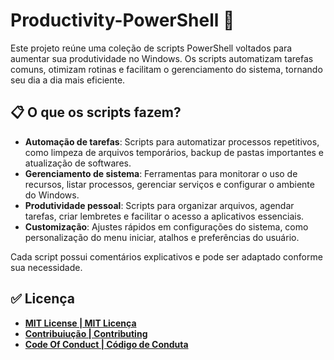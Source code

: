 # Productivity-PowerShell 🚀

Este projeto reúne uma coleção de scripts PowerShell voltados para aumentar sua produtividade no Windows. Os scripts automatizam tarefas comuns, otimizam rotinas e facilitam o gerenciamento do sistema, tornando seu dia a dia mais eficiente.

## 📋 O que os scripts fazem?

- **Automação de tarefas**: Scripts para automatizar processos repetitivos, como limpeza de arquivos temporários, backup de pastas importantes e atualização de softwares.
- **Gerenciamento de sistema**: Ferramentas para monitorar o uso de recursos, listar processos, gerenciar serviços e configurar o ambiente do Windows.
- **Produtividade pessoal**: Scripts para organizar arquivos, agendar tarefas, criar lembretes e facilitar o acesso a aplicativos essenciais.
- **Customização**: Ajustes rápidos em configurações do sistema, como personalização do menu iniciar, atalhos e preferências do usuário.

Cada script possui comentários explicativos e pode ser adaptado conforme sua necessidade.

## ✅ Licença

- [**MIT License | MIT Licença**](./LICENSE-MIT.md)
- [**Contribuiução | Contributing**](./CONTRIBUTING.md)
- [**Code Of Conduct | Código de Conduta**](./CODE_OF_CONDUCT.md)
